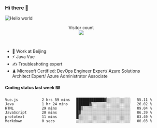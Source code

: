 ### Hi there 👋

<img src="https://raw.githubusercontent.com/sagar-viradiya/sagar-viradiya/master/resources/banner.png" alt="Hello world">
<p align="center"> 
  Visitor count<br/>
  <img src="https://profile-counter.glitch.me/youszoe/count.svg" />
</p>
<br/>

- 🍻 Work at Beijing 
- ⚡ Java Vue
- ✍️ Troubleshoting expert
- ♟  Microsoft Certified: DevOps Engineer Expert/ Azure Solutions Architect Expert/ Azure Administrator Associate

#### Coding status last week ⌨️

<!--START_SECTION:waka-->

```text
Vue.js           2 hrs 59 mins   █████████████▓░░░░░░░░░░░   55.11 %
Java             1 hr 24 mins    ██████▓░░░░░░░░░░░░░░░░░░   26.02 %
HTML             29 mins         ██▒░░░░░░░░░░░░░░░░░░░░░░   09.04 %
JavaScript       20 mins         █▓░░░░░░░░░░░░░░░░░░░░░░░   06.39 %
prototext        11 mins         █░░░░░░░░░░░░░░░░░░░░░░░░   03.40 %
Markdown         0 secs          ░░░░░░░░░░░░░░░░░░░░░░░░░   00.03 %
```

<!--END_SECTION:waka-->

<br/>
<center><img src="http://ghchart.rshah.org/409ba5/yousazoe" alt="" /></center>


